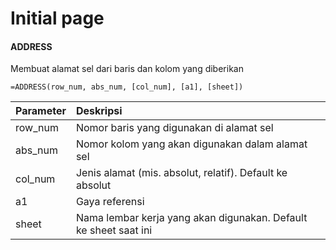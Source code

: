# Initial page

#### ADDRESS

Membuat alamat sel dari baris dan kolom yang diberikan

```text
=ADDRESS(row_num, abs_num, [col_num], [a1], [sheet])
```

| Parameter | Deskripsi |
| :--- | :--- |
| row\_num | Nomor baris yang digunakan di alamat sel |
| abs\_num | Nomor kolom yang akan digunakan dalam alamat sel |
| col\_num | Jenis alamat \(mis. absolut, relatif\). Default ke absolut |
| a1 | Gaya referensi |
| sheet | Nama lembar kerja yang akan digunakan. Default ke sheet saat ini |

